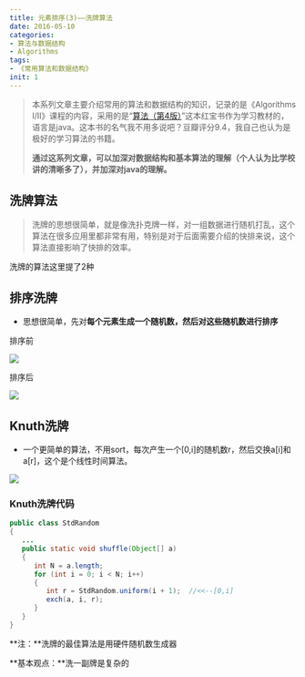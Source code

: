 ```yaml
---
title: 元素排序(3)——洗牌算法
date: 2016-05-10
categories: 
- 算法与数据结构
- Algorithms
tags: 
- 《常用算法和数据结构》
init: 1
---
```


> 本系列文章主要介绍常用的算法和数据结构的知识，记录的是《Algorithms I/II》课程的内容，采用的是“[算法（第4版）](https://book.douban.com/subject/19952400/)”这本红宝书作为学习教材的，语言是java。这本书的名气我不用多说吧？豆瓣评分9.4，我自己也认为是极好的学习算法的书籍。
>
> **通过这系列文章，可以加深对数据结构和基本算法的理解（个人认为比学校讲的清晰多了），并加深对java的理解。**

## 洗牌算法

>洗牌的思想很简单，就是像洗扑克牌一样，对一组数据进行随机打乱，这个算法在很多应用里都非常有用，特别是对于后面需要介绍的快排来说，这个算法直接影响了快排的效率。


洗牌的算法这里提了2种 
## 排序洗牌
- 思想很简单，先对**每个元素生成一个随机数，然后对这些随机数进行排序**

排序前

![](http://img.hksite.cn/2019-03-02-032420.png)

排序后

![](http://img.hksite.cn/2019-03-02-032432.png)

## Knuth洗牌
- 一个更简单的算法，不用sort，每次产生一个[0,i]的随机数r，然后交换a[i]和a[r]，这个是个线性时间算法。

![](http://img.hksite.cn/2019-03-01-20160406233330434.gif)
### Knuth洗牌代码
```java
public class StdRandom
{
   ...
   public static void shuffle(Object[] a)
   {
      int N = a.length;
      for (int i = 0; i < N; i++)
      {
         int r = StdRandom.uniform(i + 1);  //<<--[0,i]
         exch(a, i, r);
      }
   }
}
```
**注：**洗牌的最佳算法是用硬件随机数生成器

**基本观点：**洗一副牌是复杂的
    
